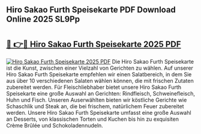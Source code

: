 ## Hiro Sakao Furth Speisekarte PDF Download Online 2025 SL9Pp

# <h2><a href="http://gcddlii.nevu.top/?p=Hiro+Sakao+Furth+Speisekarte">🔗 👉🔴 Hiro Sakao Furth Speisekarte 2025 PDF</a></h2>

[![Hiro Sakao Furth Speisekarte 2025 PDF](https://i.imgur.com/dBaPXMq.png)](http://gcddlii.nevu.top/?p=Hiro+Sakao+Furth+Speisekarte)
Die Hiro Sakao Furth Speisekarte ist die Kunst, zwischen einer Vielzahl von Gerichten zu wählen. Auf unserer Hiro Sakao Furth Speisekarte empfehlen wir einen Salatbereich, in dem Sie aus über 10 verschiedenen Salaten wählen können, die mit frischen Zutaten zubereitet werden. Für Fleischliebhaber bietet unsere Hiro Sakao Furth Speisekarte eine große Auswahl an Gerichten: Rindfleisch, Schweinefleisch, Huhn und Fisch. Unseren Auserwählten bieten wir köstliche Gerichte wie Schaschlik und Steak an, die bei frischem, natürlichem Feuer zubereitet werden. Unsere Hiro Sakao Furth Speisekarte umfasst eine große Auswahl an Desserts, von klassischen Torten und Kuchen bis hin zu exquisiten Crème Brûlée und Schokoladennudeln.
